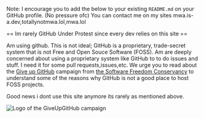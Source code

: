 Note: I encourage you to add the below to your existing `README.md` on your GitHub profile. (No pressure ofc)
You can contact me on my sites mwa.is-a.dev,totallynotmwa.lol,mwa.lol

== Im rarely GitHub Under Protest since every dev relies on this site ==

Am using github.  This is not ideal; GitHub is a
proprietary, trade-secret system that is not Free and Open Souce Software
(FOSS).  Am are deeply concerned about using a proprietary system like GitHub
to to do issues and stuff. I need it for some pull requests,issues,etc.  We urge you to read about the
[Give up GitHub](https://GiveUpGitHub.org) campaign from
[the Software Freedom Conservancy](https://sfconservancy.org) to understand
some of the reasons why GitHub is not a good place to host FOSS projects.

Good news i dont use this site anymore its rarely as mentioned above.

![Logo of the GiveUpGitHub campaign](https://sfconservancy.org/static/img/GiveUpGitHub.png)
